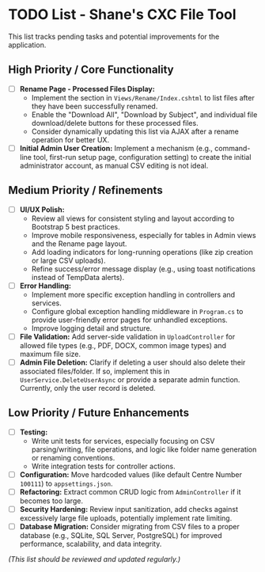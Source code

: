# TODO List - Shane's CXC File Tool

This list tracks pending tasks and potential improvements for the application.

## High Priority / Core Functionality

*   [ ] **Rename Page - Processed Files Display:**
    *   Implement the section in `Views/Rename/Index.cshtml` to list files after they have been successfully renamed.
    *   Enable the "Download All", "Download by Subject", and individual file download/delete buttons for these processed files.
    *   Consider dynamically updating this list via AJAX after a rename operation for better UX.
*   [ ] **Initial Admin User Creation:** Implement a mechanism (e.g., command-line tool, first-run setup page, configuration setting) to create the initial administrator account, as manual CSV editing is not ideal.

## Medium Priority / Refinements

*   [ ] **UI/UX Polish:**
    *   Review all views for consistent styling and layout according to Bootstrap 5 best practices.
    *   Improve mobile responsiveness, especially for tables in Admin views and the Rename page layout.
    *   Add loading indicators for long-running operations (like zip creation or large CSV uploads).
    *   Refine success/error message display (e.g., using toast notifications instead of TempData alerts).
*   [ ] **Error Handling:**
    *   Implement more specific exception handling in controllers and services.
    *   Configure global exception handling middleware in `Program.cs` to provide user-friendly error pages for unhandled exceptions.
    *   Improve logging detail and structure.
*   [ ] **File Validation:** Add server-side validation in `UploadController` for allowed file types (e.g., PDF, DOCX, common image types) and maximum file size.
*   [ ] **Admin File Deletion:** Clarify if deleting a user should also delete their associated files/folder. If so, implement this in `UserService.DeleteUserAsync` or provide a separate admin function. Currently, only the user record is deleted.

## Low Priority / Future Enhancements

*   [ ] **Testing:**
    *   Write unit tests for services, especially focusing on CSV parsing/writing, file operations, and logic like folder name generation or renaming conventions.
    *   Write integration tests for controller actions.
*   [ ] **Configuration:** Move hardcoded values (like default Centre Number `100111`) to `appsettings.json`.
*   [ ] **Refactoring:** Extract common CRUD logic from `AdminController` if it becomes too large.
*   [ ] **Security Hardening:** Review input sanitization, add checks against excessively large file uploads, potentially implement rate limiting.
*   [ ] **Database Migration:** Consider migrating from CSV files to a proper database (e.g., SQLite, SQL Server, PostgreSQL) for improved performance, scalability, and data integrity.

*(This list should be reviewed and updated regularly.)*
